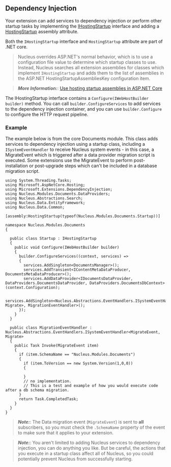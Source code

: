 ## Dependency Injection 
Your extension can add services to dependency injection or perform other startup tasks by implementing the 
[IHostingStartup](https://docs.microsoft.com/en-us/dotnet/api/microsoft.aspnetcore.hosting.ihostingstartup?view=aspnetcore-6.0) interface and adding a
[HostingStartup](https://docs.microsoft.com/en-us/dotnet/api/microsoft.aspnetcore.hosting.hostingstartupattribute?view=aspnetcore-6.0) assembly attribute.  

Both the `IHostingStartup` interface and `HostingStartup` attribute are part of .NET core.  

> Nucleus overrides ASP.NET's normal behavior, which is to use a configuration file value to determine which startup classes to use.  Instead, Nucleus 
searches all extension assemblies for classes which implement `IHostingStartup` and adds them to the list of assemblies in the ASP.NET 
HostingStartupAssembliesKey configuration item.

> **_More Information:_**:  [Use hosting startup assemblies in ASP.NET Core](https://docs.microsoft.com/en-us/aspnet/core/fundamentals/host/platform-specific-configuration)

The IHostingStartup interface contains a `Configure(IWebHostBuilder builder)` method.  You can call `builder.ConfigureServices` to add services to the 
dependency injection container, and you can use `builder.Configure` to configure the HTTP request pipeline.

### Example
The example below is from the core Documents module.  This class adds services to dependency injection using a startup class, including a `ISystemEventHandler` to 
receive Nucleus system events - in this case, a MigrateEvent which is triggered after a data provider migration script is executed.  Some extensions use the MigrateEvent 
to perform post-installation or post-upgrade steps which can't be included in a database migration script.  

```
using System.Threading.Tasks;
using Microsoft.AspNetCore.Hosting;
using Microsoft.Extensions.DependencyInjection;
using Nucleus.Modules.Documents.DataProviders;
using Nucleus.Abstractions.Search;
using Nucleus.Data.EntityFramework;
using Nucleus.Data.Common;

[assembly:HostingStartup(typeof(Nucleus.Modules.Documents.Startup))]

namespace Nucleus.Modules.Documents
{

  public class Startup : IHostingStartup
  {
    public void Configure(IWebHostBuilder builder)
    {
      builder.ConfigureServices((context, services) => 
      {
        services.AddSingleton<DocumentsManager>();
        services.AddTransient<IContentMetaDataProducer, DocumentsMetaDataProducer>();
        services.AddDataProvider<IDocumentsDataProvider, DataProviders.DocumentsDataProvider, DataProviders.DocumentsDbContext>(context.Configuration);

        services.AddSingleton<Nucleus.Abstractions.EventHandlers.ISystemEventHandler<MigrateEvent, Migrate>, MigrationEventHandler>();
      });
    }
  }

  public class MigrationEventHandler : Nucleus.Abstractions.EventHandlers.ISystemEventHandler<MigrateEvent, Migrate>
  {
    public Task Invoke(MigrateEvent item)
    {
      if (item.SchemaName == "Nucleus.Modules.Documents")
      {
        if (item.ToVersion == new System.Version(1,0,0))
        {

        }
        // no implementation.  
        // This is a test and example of how you would execute code after a db schema migration.
      }
      return Task.CompletedTask;
    }
  }
}
```

> **_Note:_**:  The Data migration event (`MigrateEvent`) is sent to **all** subscribers, so you must check the `.SchemaName` property of the event to 
make sure that it applies to your extension.  

> **_Note:_**:  You aren't limited to adding Nucleus services to dependency injection, you can do anything you like.  But be careful, the actions that you execute 
in a startup class affect all of Nucleus, so you could potentially prevent Nucleus from successfully starting.
